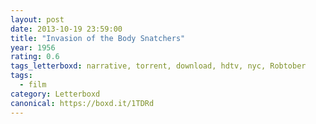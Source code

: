 ```yaml
---
layout: post 
date: 2013-10-19 23:59:00
title: "Invasion of the Body Snatchers"
year: 1956
rating: 0.6
tags_letterboxd: narrative, torrent, download, hdtv, nyc, Robtober
tags:
  - film
category: Letterboxd
canonical: https://boxd.it/1TDRd
---
```

